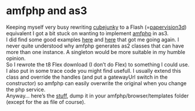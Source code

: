 <!--
  id: 296
  date: 2007-04-15T21:07:43
  modified: 2014-03-11T08:47:30
  slug: amfphp-and-as3
  type: post
  excerpt: <p>Keeping myself very busy rewriting cubejunky to a Flash (=papervision3d) equivalent I got a bit stuck on wanting to implement amfphp in as3. I did find some good examples here and here that got me going again. I never quite understood why amfphp generates as2 classes that can have more than one instance. A singleton [&hellip;]</p>
  categories: code, backend, work, ActionScript
  tags: amfphp
  inCv: 
  inPortfolio: 
  dateFrom: 
  dateTo: 
-->

# amfphp and as3

<p>Keeping myself very busy rewriting <a href="javascript:Sjeiti.showIFrame('coderef.php?id=611',800,600,'Cubejunky',this)" title="Remember Sokoban?... sort of like that but then in 3D">cubejunky</a> to a Flash (=<a href="http://www.papervision3d.org" target="pv3d">papervision3d</a>) equivalent I got a bit stuck on wanting to implement <a href="http://www.amfphp.org/" target="ap">amfphp</a> in as3.<br />
I did find some good examples <a href="http://www.oscartrelles.com/archives/as3_flash_remoting_example" target="ot">here</a> and <a href="http://t8design.com/weblogs/?p=14" target="t8d">here</a> that got me going again. I never quite understood why amfphp generates as2 classes that can have more than one instance. A singleton would be more suitable in my humble opinion.<br />
So I rewrote the t8 Flex download (I don&#8217;t do Flex) to something I could use. I also put in some trace code you might find usefull. I usually extend this class and override the handles (and put a gatewayUrl switch in the constructor) so amfphp can easily overwrite the original when you change the php service.<br />
Anyway&#8230; here&#8217;s the <a href="https://res.cloudinary.com/dn1rmdjs5/image/upload/v1566568756/rv/amfphp_as3.zip">stuff</a>, dump it in your amfphp/browser/templates folder (except for the as file of course).</p>